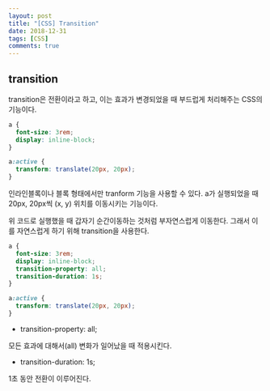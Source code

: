```yaml
---
layout: post
title: "[CSS] Transition"
date: 2018-12-31
tags: [CSS]
comments: true
---
```


## transition

transition은 전환이라고 하고, 이는 효과가 변경되었을 때 부드럽게 처리해주는 CSS의 기능이다.

```css
a {
  font-size: 3rem;
  display: inline-block;
}

a:active {
  transform: translate(20px, 20px);
}
```

인라인블록이나 블록 형태에서만 tranform 기능을 사용할 수 있다. a가 실행되었을 때 20px, 20px씩 (x, y) 위치를 이동시키는 기능이다.

위 코드로 실행했을 때 갑자기 순간이동하는 것처럼 부자연스럽게 이동한다. 그래서 이를 자연스럽게 하기 위해 transition을 사용한다.

```css
a {
  font-size: 3rem;
  display: inline-block;
  transition-property: all;
  transition-duration: 1s;
}

a:active {
  transform: translate(20px, 20px);
}
```

* transition-property: all;

모든 효과에 대해서(all) 변화가 일어났을 때 적용시킨다.

* transition-duration: 1s;

1초 동안 전환이 이루어진다.

